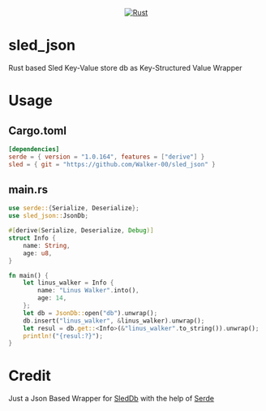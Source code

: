 <div align=center>
    
[![Rust](https://github.com/Walker-00/sled_json/actions/workflows/rust.yml/badge.svg)](https://github.com/Walker-00/sled_json/actions/workflows/rust.yml)

</div>

# sled_json
Rust based Sled Key-Value store db as Key-Structured Value Wrapper

# Usage

<h2> Cargo.toml </h2>

```toml
[dependencies]
serde = { version = "1.0.164", features = ["derive"] }
sled = { git = "https://github.com/Walker-00/sled_json" }
```
<h2>main.rs</h2>

```rs
use serde::{Serialize, Deserialize};
use sled_json::JsonDb;

#[derive(Serialize, Deserialize, Debug)]
struct Info {
    name: String,
    age: u8,
}

fn main() {
    let linus_walker = Info {
        name: "Linus Walker".into(),
        age: 14,
    };
    let db = JsonDb::open("db").unwrap();
    db.insert("linus_walker", &linus_walker).unwrap();
    let resul = db.get::<Info>(&"linus_walker".to_string()).unwrap();
    println!("{resul:?}");
}
```

# Credit
Just a Json Based Wrapper for [SledDb](https://github.com/spacejam/sled) with the help of [Serde](https://github.com/serde-rs/serde)

